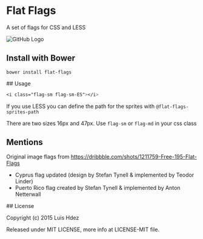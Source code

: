 Flat Flags
==========

A set of flags for CSS and LESS

![GitHub Logo](https://raw.githubusercontent.com/wobblecode/flat-flags/master/images/banners/flags-animated.gif)

## Install with Bower

    bower install flat-flags

## Usage

```css
<i class="flag-sm flag-sm-ES"></i>
```

If you use LESS you can define the path for the sprites with `@flat-flags-sprites-path`

There are two sizes 16px and 47px. Use `flag-sm` or `flag-md` in your css class

## Mentions

Original image flags from https://dribbble.com/shots/1211759-Free-195-Flat-Flags

* Cyprus flag updated (design by Stefan Tynell & implemented by Teodor Linder)
* Puerto Rico flag created by Stefan Tynell & implemented by Anton Netterwall

## License

Copyright (c) 2015 Luis Hdez

Released under MIT LICENSE, more info at LICENSE-MIT file.
